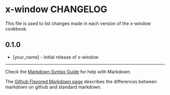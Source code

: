 x-window CHANGELOG
==================

This file is used to list changes made in each version of the x-window cookbook.

0.1.0
-----
- [your_name] - Initial release of x-window

- - -
Check the [Markdown Syntax Guide](http://daringfireball.net/projects/markdown/syntax) for help with Markdown.

The [Github Flavored Markdown page](http://github.github.com/github-flavored-markdown/) describes the differences between markdown on github and standard markdown.
